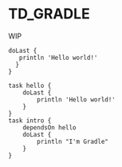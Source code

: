 # TD_GRADLE 

WIP

```task hello {
doLast {
   println 'Hello world!'
  }
}
```

```
task hello {
    doLast {
        println 'Hello world!'
    }
}
task intro {
    dependsOn hello
    doLast {
        println "I'm Gradle"
    }
}
```

